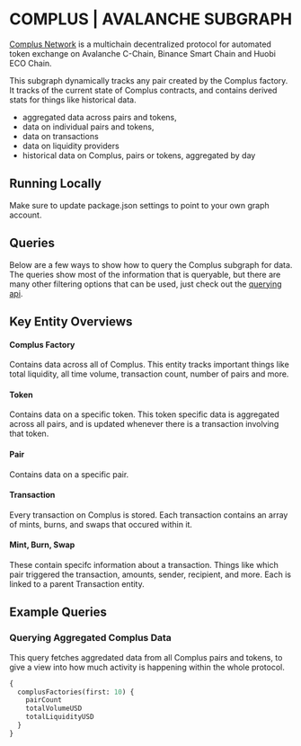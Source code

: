 # COMPLUS | AVALANCHE SUBGRAPH

[Complus Network](https://complus.network) is a multichain decentralized protocol for automated token exchange on Avalanche C-Chain, Binance Smart Chain and Huobi ECO Chain.

This subgraph dynamically tracks any pair created by the Complus factory. It tracks of the current state of Complus contracts, and contains derived stats for things like historical data.

- aggregated data across pairs and tokens,
- data on individual pairs and tokens,
- data on transactions
- data on liquidity providers
- historical data on Complus, pairs or tokens, aggregated by day

## Running Locally

Make sure to update package.json settings to point to your own graph account.

## Queries

Below are a few ways to show how to query the Complus subgraph for data. The queries show most of the information that is queryable, but there are many other filtering options that can be used, just check out the [querying api](https://thegraph.com/docs/graphql-api). 

## Key Entity Overviews

#### Complus Factory

Contains data across all of Complus. This entity tracks important things like total liquidity, all time volume, transaction count, number of pairs and more.

#### Token

Contains data on a specific token. This token specific data is aggregated across all pairs, and is updated whenever there is a transaction involving that token.

#### Pair

Contains data on a specific pair.

#### Transaction

Every transaction on Complus is stored. Each transaction contains an array of mints, burns, and swaps that occured within it.

#### Mint, Burn, Swap

These contain specifc information about a transaction. Things like which pair triggered the transaction, amounts, sender, recipient, and more. Each is linked to a parent Transaction entity.

## Example Queries

### Querying Aggregated Complus Data

This query fetches aggredated data from all Complus pairs and tokens, to give a view into how much activity is happening within the whole protocol.

```graphql
{
  complusFactories(first: 10) {
    pairCount
    totalVolumeUSD
    totalLiquidityUSD
  }
}
```
